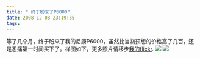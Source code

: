 ```yaml
---
title: " 终于盼来了P6000"
date: 2008-12-08 23:19:35
tags:
---
```


等了几个月，终于盼来了我的尼康P6000，虽然比当初预想的价格高了几百，还是忍痛第一时间买下了。样图如下，更多照片请移步[我的flickr](http://www.flickr.com/photos/coledodo). ![](../../../images/2008/12/soho.jpg) ![](../../../images/2008/12/.jpg)